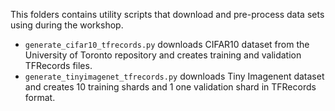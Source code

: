 This folders contains utility scripts that download and pre-process data sets using during the workshop.
* `generate_cifar10_tfrecords.py` downloads CIFAR10 dataset from the University of Toronto repository and creates training and validation TFRecords files.
* `generate_tinyimagenet_tfrecords.py` downloads Tiny Imagenent dataset and creates 10 training shards and 1 one validation shard in TFRecords format.
